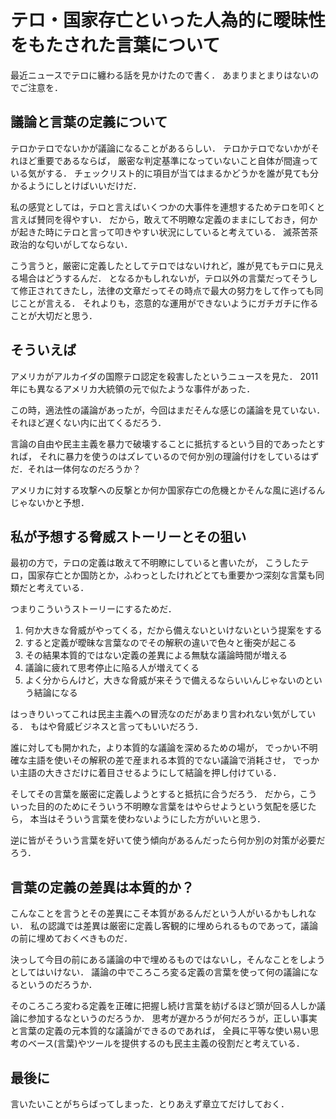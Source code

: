 テロ・国家存亡といった人為的に曖昧性をもたされた言葉について
====================


最近ニュースでテロに纏わる話を見かけたので書く．
あまりまとまりはないのでご注意を．


議論と言葉の定義について
--------------

テロかテロでないかが議論になることがあるらしい．
テロかテロでないかがそれほど重要であるならば，
厳密な判定基準になっていないこと自体が間違っている気がする．
チェックリスト的に項目が当てはまるかどうかを誰が見ても分かるようにしとけばいいだけだ．


私の感覚としては，テロと言えばいくつかの大事件を連想するためテロを叩くと言えば賛同を得やすい．
だから，敢えて不明瞭な定義のままにしておき，何かが起きた時にテロと言って叩きやすい状況にしていると考えている．
滅茶苦茶政治的な匂いがしてならない．

こう言うと，厳密に定義したとしてテロではないけれど，誰が見てもテロに見える場合はどうするんだ．
となるかもしれないが，テロ以外の言葉だってそうして修正されてきたし，法律の文章だってその時点で最大の努力をして作っても同じことが言える．
それよりも，恣意的な運用ができないようにガチガチに作ることが大切だと思う．

そういえば
----------


アメリカがアルカイダの国際テロ認定を殺害したというニュースを見た．
2011年にも異なるアメリカ大統領の元で似たような事件があった．

この時，適法性の議論があったが，今回はまだそんな感じの議論を見ていない．
それほど遅くない内に出てくるだろう．

言論の自由や民主主義を暴力で破壊することに抵抗するという目的であったとすれば，
それに暴力を使うのはズレているので何か別の理論付けをしているはずだ．それは一体何なのだろうか？

アメリカに対する攻撃への反撃とか何か国家存亡の危機とかそんな風に逃げるんじゃないかと予想．


私が予想する脅威ストーリーとその狙い
------------

最初の方で，テロの定義は敢えて不明瞭にしていると書いたが，
こうしたテロ，国家存亡とか国防とか，ふわっとしたけれどとても重要かつ深刻な言葉も同類だと考えている．

つまりこういうストーリーにするためだ．

1. 何か大きな脅威がやってくる，だから備えないといけないという提案をする
2. すると定義が曖昧な言葉なのでその解釈の違いで色々と衝突が起こる
4. その結果本質的ではない定義の差異による無駄な議論時間が増える
5. 議論に疲れて思考停止に陥る人が増えてくる
6. よく分からんけど，大きな脅威が来そうで備えるならいいんじゃないのという結論になる

はっきりいってこれは民主主義への冒涜なのだがあまり言われない気がしている．
もはや脅威ビジネスと言ってもいいだろう．

誰に対しても開かれた，より本質的な議論を深めるための場が，
でっかい不明確な主語を使いその解釈の差で産まれる本質的でない議論で消耗させ，
でっかい主語の大きさだけに着目させるようにして結論を押し付けている．

そしてその言葉を厳密に定義しようとすると抵抗に合うだろう．
だから，こういった目的のためにそういう不明瞭な言葉をはやらせようという気配を感じたら，
本当はそういう言葉を使わないようにした方がいいと思う．

逆に皆がそういう言葉を好いて使う傾向があるんだったら何か別の対策が必要だろう．

言葉の定義の差異は本質的か？
---------------

こんなことを言うとその差異にこそ本質があるんだという人がいるかもしれない．
私の認識では差異は厳密に定義し客観的に埋められるものであって，議論の前に埋めておくべきものだ．

決っして今目の前にある議論の中で埋めるものではないし，そんなことをしようとしてはいけない．
議論の中でころころ変る定義の言葉を使って何の議論になるというのだろうか．

そのころころ変わる定義を正確に把握し続け言葉を紡げるほど頭が回る人しか議論に参加するなというのだろうか．
思考が遅かろうが何だろうが，正しい事実と言葉の定義の元本質的な議論ができるのであれば，
全員に平等な使い易い思考のベース(言葉)やツールを提供するのも民主主義の役割だと考えている．


最後に
-------

言いたいことがちらばってしまった．とりあえず章立てだけしておく．

